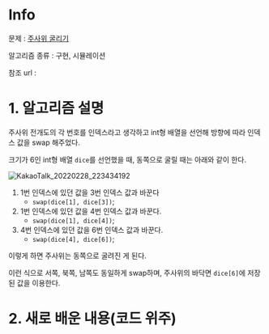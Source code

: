 # Info

문제 : [주사위 굴리기](https://www.acmicpc.net/problem/14499)

알고리즘 종류 : 구현, 시뮬레이션

참조 url : 


# 1. 알고리즘 설명

주사위 전개도의 각 번호를 인덱스라고 생각하고 int형 배열을 선언해 방향에 따라 인덱스 값을 swap 해주었다.

크기가 6인 int형 배열 `dice`를 선언했을 때, 동쪽으로 굴릴 때는 아래와 같이 한다.

![KakaoTalk_20220228_223434192](https://user-images.githubusercontent.com/57346428/155992617-ed5212e1-9c90-4dbd-bb0b-2e6fb5504512.jpg)

1. 1번 인덱스에 있던 값을 3번 인덱스 값과 바꾼다
	- `swap(dice[1], dice[3])`;
2. 1번 인덱스에 있던 값을 4번 인덱스 값과 바꾼다.
	- `swap(dice[1], dice[4])`;
3. 4번 인덱스에 있던 값을 6번 인덱스 값과 바꾼다.
	- `swap(dice[4], dice[6])`;

이렇게 하면 주사위는 동쪽으로 굴려진 게 된다.

이런 식으로 서쪽, 북쪽, 남쪽도 동일하게 swap하며, 주사위의 바닥면 `dice[6]`에 저장된 값을 이용한다.


# 2. 새로 배운 내용(코드 위주)
